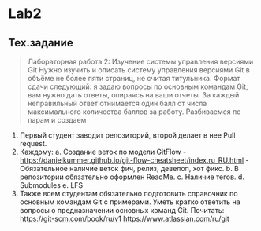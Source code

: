 # Lab2

## Тех.задание
>Лабораторная работа 2: Изучение системы управления версиями Git
Нужно изучить и описать систему управления версиями Git в объёме не
более пяти страниц, не считая титульника. Формат сдачи следующий: я
задаю вопросы по основным командам Git, вам нужно дать ответы, опираясь
на ваши отчеты. 
За каждый неправильный ответ отнимается один балл от числа максимального
количества баллов за работу.
Разбиваемся по парам и создаем 
1)	Первый студент заводит репозиторий, второй делает в нее Pull request.
2)	Каждому:
a.	Создание веток по модели GitFlow - https://danielkummer.github.io/git-flow-cheatsheet/index.ru_RU.html - Обязательное наличие веток фич, релиз, девелоп, хот фикс.
b.	В репозитории обязательно оформлен ReadMe.
c.	Наличие тегов.
d.	Submodules
e.	LFS
3)	Также всем студентам обязательно подготовить справочник по основным командам Git с примерами. Уметь кратко ответить на вопросы о предназначении основных команд Git.
Почитать:
https://git-scm.com/book/ru/v1
https://www.atlassian.com/ru/git
